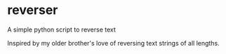 # reverser
A simple python script to reverse text

Inspired by my older brother's love of 
reversing text strings of all lengths.
